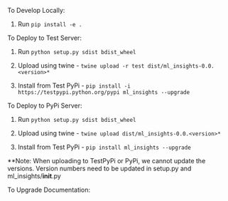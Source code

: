 To Develop Locally:

1. Run `pip install -e .`


To Deploy to Test Server:

1. Run `python setup.py sdist bdist_wheel`

2. Upload using twine - `twine upload -r test dist/ml_insights-0.0.<version>*`
3. Install from Test PyPi - `pip install -i https://testpypi.python.org/pypi ml_insights --upgrade`

To Deploy to PyPi Server:

1. Run `python setup.py sdist bdist_wheel`

2. Upload using twine - `twine upload dist/ml_insights-0.0.<version>*`
3. Install from Test PyPi - `pip install ml_insights --upgrade`


**Note: When uploading to TestPyPi or PyPi, we cannot update the versions.  Version numbers need to be updated in setup.py and ml_insights/__init__.py


To Upgrade Documentation:

